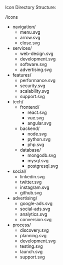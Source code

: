 Icon Directory Structure:

/icons
  - navigation/
    - menu.svg
    - arrow.svg
    - close.svg
  - services/
    - web-design.svg
    - development.svg
    - software.svg
    - advertising.svg
  - features/
    - performance.svg
    - security.svg
    - scalability.svg
    - support.svg
  - tech/
    - frontend/
      - react.svg
      - vue.svg
      - angular.svg
    - backend/
      - node.svg
      - python.svg
      - php.svg
    - database/
      - mongodb.svg
      - mysql.svg
      - postgresql.svg
  - social/
    - linkedin.svg
    - twitter.svg
    - instagram.svg
    - github.svg
  - advertising/
    - google-ads.svg
    - social-ads.svg
    - analytics.svg
    - conversion.svg
  - process/
    - discovery.svg
    - planning.svg
    - development.svg
    - testing.svg
    - launch.svg
    - support.svg
